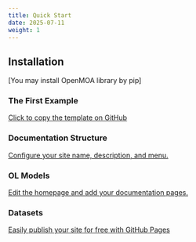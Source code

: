 ```yaml
---
title: Quick Start
date: 2025-07-11
weight: 1
---
```


## Installation

[You may install OpenMOA library by pip]

### The First Example

[Click to copy the template on GitHub](https://github.com/new?template_name=theme-documentation&template_owner=HugoBlox)

### Documentation Structure

[Configure your site name, description, and menu.](https://docs.hugoblox.com/tutorial/blog/)

### OL Models

[Edit the homepage and add your documentation pages.](https://docs.hugoblox.com/tutorial/blog/)

### Datasets

[Easily publish your site for free with GitHub Pages](https://docs.hugoblox.com/tutorial/blog/)
